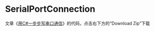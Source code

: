 SerialPortConnection
====================

文章《[用C#一步步写串口通信](http://blog.csdn.net/geekwangminli/article/details/7851673)》的代码，点击右下方的“Download Zip”下载
